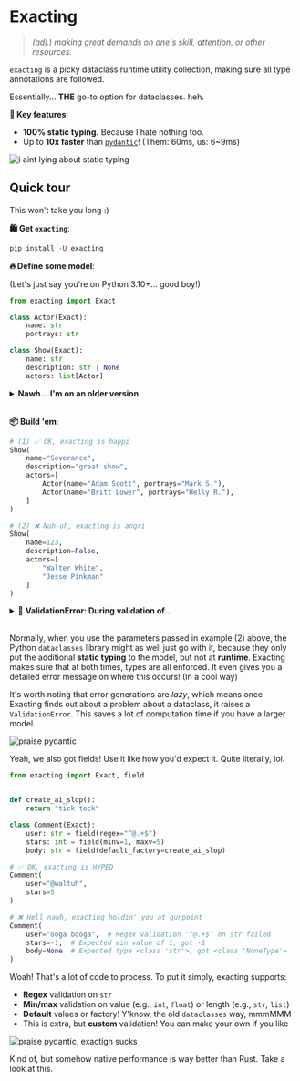 # Exacting

> *(adj.) making great demands on one's skill, attention, or other resources.*

`exacting` is a picky dataclass runtime utility collection, making sure all type annotations are followed.

Essentially... **THE** go-to option for dataclasses. heh.

**🔑 Key features**:

- **100% static typing.** Because I hate nothing too.
- Up to **10x faster** than [`pydantic`](https://pydantic.dev)! (Them: 60ms, us: 6~9ms)

![i aint lying about static typing](https://github.com/user-attachments/assets/875517ff-5dd5-4b63-98fa-e1218ff00627)

## Quick tour

This won't take you long :)

**🛍️ Get `exacting`**:

```haskell
pip install -U exacting
```

**🔥 Define some model**:

(Let's just say you're on Python 3.10+... good boy!)

```python
from exacting import Exact

class Actor(Exact):
    name: str
    portrays: str

class Show(Exact):
    name: str
    description: str | None
    actors: list[Actor]
```

<details>
<summary><b>Nawh... I'm on an older version</b></summary>

Oh, it's definitely okay! We got you covered 🔥🔥

```python
from typing import List, Optional
from exacting import Exact

class Actor(Exact):
    name: str
    portrays: str

class Show(Exact):
    name: str
    description: Optional[str]
    actors: List[Actor]
```

</details>

<br />

**📦 Build 'em**:

```python
# (1) ✅ OK, exacting is happi
Show(
    name="Severance",
    description="great show",
    actors=[
        Actor(name="Adam Scott", portrays="Mark S."),
        Actor(name="Britt Lower", portrays="Helly R."),
    ]
)

# (2) ❌ Nuh-uh, exacting is angri
Show(
    name=123,
    description=False,
    actors=[
        "Walter White",
        "Jesse Pinkman"
    ]
)
```

<details>
<summary>🔴 <b>ValidationError: During validation of…</b></summary>


```python
ValidationError:
During validation of dataclass Show at field 'name', got:
  • Expected type <class 'str'>, got <class 'int'>
```

</details>

<br />

Normally, when you use the parameters passed in example (2) above, the Python `dataclasses` library might as well just go with it, because they only put the additional **static typing** to the model, but not at **runtime**. Exacting makes sure that at both times, types are all enforced. It even gives you a detailed error message on where this occurs! (In a cool way)

It's worth noting that error generations are *lazy*, which means once Exacting finds out about a problem about a dataclass, it raises a `ValidationError`. This saves a lot of computation time if you have a larger model.

![praise pydantic](https://github.com/user-attachments/assets/c322bff2-2624-479d-9967-7184580b36c1)

Yeah, we also got fields! Use it like how you'd expect it. Quite literally, lol.

```python
from exacting import Exact, field


def create_ai_slop():
    return "tick tock"

class Comment(Exact):
    user: str = field(regex="^@.+$")
    stars: int = field(minv=1, maxv=5)
    body: str = field(default_factory=create_ai_slop)

# ✅ OK, exacting is HYPED
Comment(
    user="@waltuh",
    stars=5
)

# ❌ Hell nawh, exacting holdin' you at gunpoint
Comment(
    user="ooga booga",  # Regex validation '^@.+$' on str failed
    stars=-1,  # Expected min value of 1, got -1
    body=None  # Expected type <class 'str'>, got <class 'NoneType'>
)
```

Woah! That's a lot of code to process. To put it simply, exacting supports:

- **Regex** validation on `str`
- **Min/max** validation on value (e.g., `int`, `float`) or length (e.g., `str`, `list`)
- **Default** values or factory! Y'know, the old `dataclasses` way, mmmMMM
- This is extra, but **custom** validation! You can make your own if you like

![praise pydantic, exactign sucks](https://github.com/user-attachments/assets/5969c54a-14d0-4023-9f80-b89ae9ea8374)

Kind of, but somehow native performance is way better than Rust. Take a look at this.

